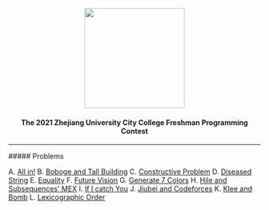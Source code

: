 <p align="center">
<img src="https://upload.wikimedia.org/wikipedia/en/thumb/1/16/Zhejiang_University_Logo.svg/1200px-Zhejiang_University_Logo.svg.png" width="200px">
</p>

<h4 align="center">The 2021 Zhejiang University City College Freshman Programming Contest</h4>

<hr>
##### Problems

A. [All in!]()
B. [Boboge and Tall Building]()
C. [Constructive Problem]()
D. [Diseased String]()
E. [Equality]()
F. [Future Vision]()
G. [Generate 7 Colors]()
H. [Hile and Subsequences' MEX]()
I. [If I catch You]()
J. [Jiubei and Codeforces]()
K. [Klee and Bomb]()
L. [Lexicographic Order]()

